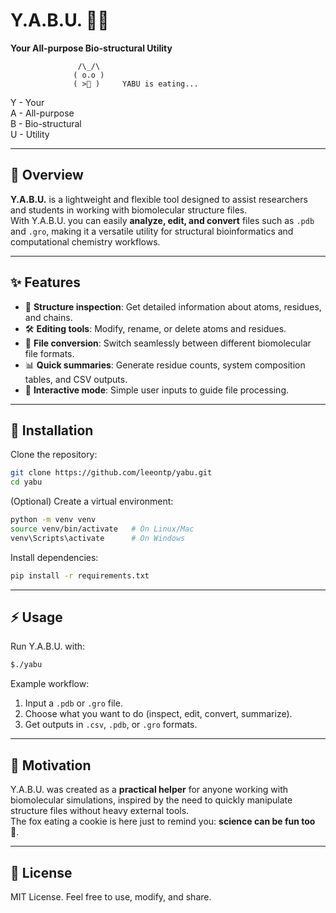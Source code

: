 # Y.A.B.U. 🦊🍪

**Your All-purpose Bio-structural Utility**

```ascii
               /\_/\      
              ( o.o )      
              ( >🍪 )     YABU is eating...
```

   Y - Your  
   A - All-purpose  
   B - Bio-structural  
   U - Utility

---

## 📌 Overview
**Y.A.B.U.** is a lightweight and flexible tool designed to assist researchers and students in working with biomolecular structure files.  
With Y.A.B.U. you can easily **analyze, edit, and convert** files such as `.pdb` and `.gro`, making it a versatile utility for structural bioinformatics and computational chemistry workflows.  

---

## ✨ Features
- 🧬 **Structure inspection**: Get detailed information about atoms, residues, and chains.  
- 🛠 **Editing tools**: Modify, rename, or delete atoms and residues.  
- 🔄 **File conversion**: Switch seamlessly between different biomolecular file formats.  
- 📊 **Quick summaries**: Generate residue counts, system composition tables, and CSV outputs.  
- 🎯 **Interactive mode**: Simple user inputs to guide file processing.  

---

## 🚀 Installation
Clone the repository:
```bash
git clone https://github.com/leeontp/yabu.git
cd yabu
```

(Optional) Create a virtual environment:
```bash
python -m venv venv
source venv/bin/activate   # On Linux/Mac
venv\Scripts\activate      # On Windows
```

Install dependencies:
```bash
pip install -r requirements.txt
```

---

## ⚡ Usage
Run Y.A.B.U. with:
```bash
$./yabu
```

Example workflow:
1. Input a `.pdb` or `.gro` file.  
2. Choose what you want to do (inspect, edit, convert, summarize).  
3. Get outputs in `.csv`, `.pdb`, or `.gro` formats.  

---

## 🦊 Motivation
Y.A.B.U. was created as a **practical helper** for anyone working with biomolecular simulations, inspired by the need to quickly manipulate structure files without heavy external tools.  
The fox eating a cookie is here just to remind you: **science can be fun too** 🍪.  

---

## 📖 License
MIT License. Feel free to use, modify, and share.  
